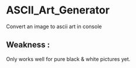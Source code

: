 # ASCII_Art_Generator

Convert an image to ascii art in console

## Weakness :

Only works well for pure black & white pictures yet.
